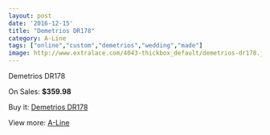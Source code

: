 ```yaml
---
layout: post
date: '2016-12-15'
title: "Demetrios DR178"
category: A-Line
tags: ["online","custom","demetrios","wedding","made"]
image: http://www.extralace.com/4043-thickbox_default/demetrios-dr178.jpg
---
```

Demetrios DR178

On Sales: **$359.98**
<a href="https://www.extralace.com/a-line/1909-demetrios-dr178.html"><amp-img layout="responsive" width="600" height="600" src="//www.extralace.com/4043-thickbox_default/demetrios-dr178.jpg" alt="Demetrios DR178 0" /></a>
<a href="https://www.extralace.com/a-line/1909-demetrios-dr178.html"><amp-img layout="responsive" width="600" height="600" src="//www.extralace.com/4044-thickbox_default/demetrios-dr178.jpg" alt="Demetrios DR178 1" /></a>

Buy it: [Demetrios DR178](https://www.extralace.com/a-line/1909-demetrios-dr178.html "Demetrios DR178")

View more: [A-Line](https://www.extralace.com/2-a-line "A-Line")